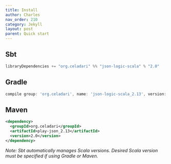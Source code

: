 ```yaml
---
title: Install
author: Charles
nav_order: 210
category: Jekyll
layout: post
parent: Quick start
---
```


## Sbt

```scala
libraryDependencies += "org.celadari" %% "json-logic-scala" % "2.0"
```

## Gradle
```gradle
compile group: 'org.celadari', name: 'json-logic-scala_2.13', version: '2.0'
```

## Maven
```xml
<dependency>
  <groupId>org.celadari</groupId>
  <artifactId>play-json_2.13</artifactId>
  <version>2.0</version>
</dependency>
```
*Note: Sbt automatically manages Scala versions. Desired Scala version must be specified if using Gradle or Maven.*
